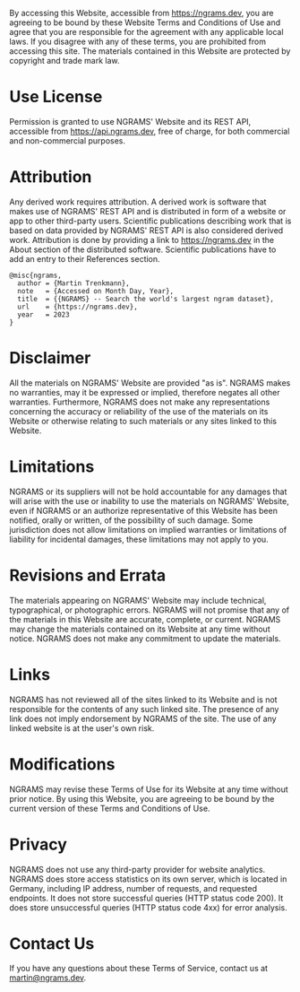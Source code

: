 By accessing this Website, accessible from https://ngrams.dev, you are agreeing to be bound by these Website Terms and Conditions of Use and agree that you are responsible for the agreement with any applicable local laws. If you disagree with any of these terms, you are prohibited from accessing this site. The materials contained in this Website are protected by copyright and trade mark law.

# Use License

Permission is granted to use NGRAMS' Website and its REST API, accessible from https://api.ngrams.dev, free of charge, for both commercial and non-commercial purposes.

# Attribution

Any derived work requires attribution. A derived work is software that makes use of NGRAMS' REST API and is distributed in form of a website or app to other third-party users. Scientific publications describing work that is based on data provided by NGRAMS' REST API is also considered derived work. Attribution is done by providing a link to https://ngrams.dev in the About section of the distributed software. Scientific publications have to add an entry to their References section.

```
@misc{ngrams,
  author = {Martin Trenkmann},
  note   = {Accessed on Month Day, Year},
  title  = {{NGRAMS} -- Search the world's largest ngram dataset},
  url    = {https://ngrams.dev},
  year   = 2023
}
```

# Disclaimer

All the materials on NGRAMS' Website are provided "as is". NGRAMS makes no warranties, may it be expressed or implied, therefore negates all other warranties. Furthermore, NGRAMS does not make any representations concerning the accuracy or reliability of the use of the materials on its Website or otherwise relating to such materials or any sites linked to this Website.

# Limitations

NGRAMS or its suppliers will not be hold accountable for any damages that will arise with the use or inability to use the materials on NGRAMS' Website, even if NGRAMS or an authorize representative of this Website has been notified, orally or written, of the possibility of such damage. Some jurisdiction does not allow limitations on implied warranties or limitations of liability for incidental damages, these limitations may not apply to you.

# Revisions and Errata

The materials appearing on NGRAMS' Website may include technical, typographical, or photographic errors. NGRAMS will not promise that any of the materials in this Website are accurate, complete, or current. NGRAMS may change the materials contained on its Website at any time without notice. NGRAMS does not make any commitment to update the materials.

# Links

NGRAMS has not reviewed all of the sites linked to its Website and is not responsible for the contents of any such linked site. The presence of any link does not imply endorsement by NGRAMS of the site. The use of any linked website is at the user's own risk.

# Modifications

NGRAMS may revise these Terms of Use for its Website at any time without prior notice. By using this Website, you are agreeing to be bound by the current version of these Terms and Conditions of Use.

# Privacy

NGRAMS does not use any third-party provider for website analytics. NGRAMS does store access statistics on its own server, which is located in Germany, including IP address, number of requests, and requested endpoints. It does not store successful queries (HTTP status code 200). It does store unsuccessful queries (HTTP status code 4xx) for error analysis.

# Contact Us

If you have any questions about these Terms of Service, contact us at [martin@ngrams.dev](mailto:martin@ngrams.dev).
